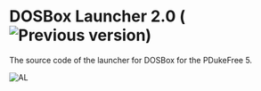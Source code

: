# DOSBox Launcher 2.0 (![Previous version](https://github.com/Zalexanninev15/dosbox-launcher))
The source code of the launcher for DOSBox for the PDukeFree 5.

![AL](https://i.imgur.com/JKXFc5z.png)
